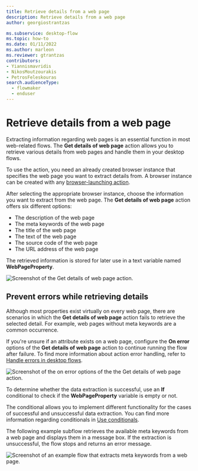 ```yaml
---
title: Retrieve details from a web page
description: Retrieve details from a web page 
author: georgiostrantzas

ms.subservice: desktop-flow
ms.topic: how-to
ms.date: 01/11/2022
ms.author: marleon
ms.reviewer: gtrantzas
contributors:
- Yiannismavridis
- NikosMoutzourakis
- PetrosFeleskouras
search.audienceType: 
  - flowmaker
  - enduser
---
```


# Retrieve details from a web page 

Extracting information regarding web pages is an essential function in most web-related flows. The **Get details of web page** action allows you to retrieve various details from web pages and handle them in your desktop flows.

To use the action, you need an already created browser instance that specifies the web page you want to extract details from. A browser instance can be created with any [browser-launching action](../actions-reference/webautomation.md). 

After selecting the appropriate browser instance, choose the information you want to extract from the web page. The **Get details of web page** action offers six different options:

- The description of the web page
- The meta keywords of the web page
- The title of the web page
- The text of the web page
- The source code of the web page
- The URL address of the web page

The retrieved information is stored for later use in a text variable named **WebPageProperty**. 

![Screenshot of the Get details of web page action.](media/retrieve-details-web-page/get-details-web-page-action.png)

## Prevent errors while retrieving details

Although most properties exist virtually on every web page, there are scenarios in which the **Get details of web page** action fails to retrieve the selected detail. For example, web pages without meta keywords are a common occurrence.

If you're unsure if an attribute exists on a web page, configure the **On error** options of the **Get details of web page** action to continue running the flow after failure. To find more information about action error handling, refer to [Handle errors in desktop flows](../errors.md).

![Screenshot of the on error options of the the Get details of web page action.](media/retrieve-details-web-page/get-details-web-page-action-on-error.png)

To determine whether the data extraction is successful, use an **If** conditional to check if the **WebPageProperty** variable is empty or not. 

The conditional allows you to implement different functionality for the cases of successful and unsuccessful data extraction. You can find more information regarding conditionals in [Use conditionals](../use-conditionals.md). 

The following example subflow retrieves the available meta keywords from a web page and displays them in a message box. If the extraction is unsuccessful, the flow stops and returns an error message. 

![Screenshot of an example flow that extracts meta keywords from a web page.](media/retrieve-details-web-page/example-flow.png)
